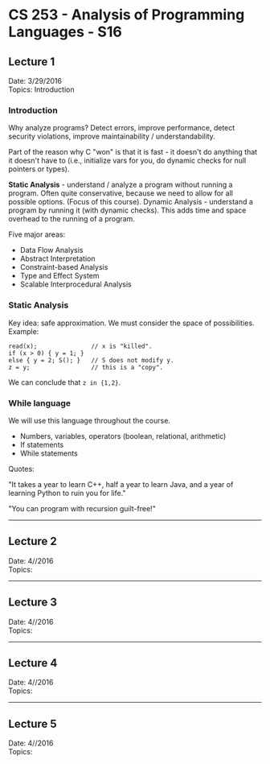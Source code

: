 CS 253 - Analysis of Programming Languages - S16
======================================================================
## Lecture 1
Date: 3/29/2016  
Topics: Introduction

### Introduction
Why analyze programs? Detect errors, improve performance, detect
security violations, improve maintainability / understandability.

Part of the reason why C "won" is that it is fast - it doesn't do
anything that it doesn't have to (i.e., initialize vars for you,
do dynamic checks for null pointers or types).  

**Static Analysis** - understand / analyze a program without running a
program. Often quite conservative, because we need to allow for all
possible options. (Focus of this course).
Dynamic Analysis - understand a program by running it (with dynamic
checks). This adds time and space overhead to the running of a program.  

Five major areas:
* Data Flow Analysis
* Abstract Interpretation
* Constraint-based Analysis
* Type and Effect System
* Scalable Interprocedural Analysis

### Static Analysis
Key idea: safe approximation. We must consider the space of possibilities.  
Example:
```
read(x);               // x is "killed".
if (x > 0) { y = 1; }  
else { y = 2; S(); }   // S does not modify y.
z = y;			       // this is a "copy".
```
We can conclude that `z in {1,2}`.

### While language
We will use this language throughout the course.
* Numbers, variables, operators (boolean, relational, arithmetic)
* If statements
* While statements

Quotes:

"It takes a year to learn C++, half a year to learn Java, and a year 
of learning Python to ruin you for life."

"You can program with recursion guilt-free!"

----------------------------------------------------------------------
## Lecture 2
Date: 4//2016    
Topics: 

----------------------------------------------------------------------
## Lecture 3
Date: 4//2016  
Topics: 

----------------------------------------------------------------------
## Lecture 4
Date: 4//2016  
Topics: 

----------------------------------------------------------------------
## Lecture 5
Date: 4//2016  
Topics: 